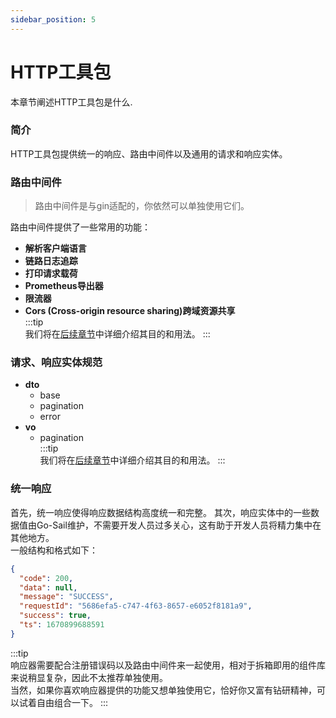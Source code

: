 ```yaml
---
sidebar_position: 5
---
```


# HTTP工具包 
本章节阐述HTTP工具包是什么.  

### 简介  
HTTP工具包提供统一的响应、路由中间件以及通用的请求和响应实体。  

### 路由中间件  
>路由中间件是与gin适配的，你依然可以单独使用它们。  

路由中间件提供了一些常用的功能：  
- **解析客户端语言**  
- **链路日志追踪**  
- **打印请求载荷**  
- **Prometheus导出器**  
- **限流器**  
- **Cors (Cross-origin resource sharing)跨域资源共享**  
:::tip   
我们将在[后续章节](../examples/http.md)中详细介绍其目的和用法。
:::  

### 请求、响应实体规范  
- **dto**
    - base
    - pagination  
    - error
- **vo**  
    - pagination  
:::tip   
我们将在[后续章节](../examples/http.md)中详细介绍其目的和用法。
:::  
### 统一响应  
首先，统一响应使得响应数据结构高度统一和完整。 其次，响应实体中的一些数据值由Go-Sail维护，不需要开发人员过多关心，这有助于开发人员将精力集中在其他地方。  
一般结构和格式如下：  
```json showLineNumbers 
{
  "code": 200,
  "data": null,
  "message": "SUCCESS",
  "requestId": "5686efa5-c747-4f63-8657-e6052f8181a9",
  "success": true,
  "ts": 1670899688591
}
```  
:::tip  
响应器需要配合注册错误码以及路由中间件来一起使用，相对于拆箱即用的组件库来说稍显复杂，因此不太推荐单独使用。  
当然，如果你喜欢响应器提供的功能又想单独使用它，恰好你又富有钻研精神，可以试着自由组合一下。
:::